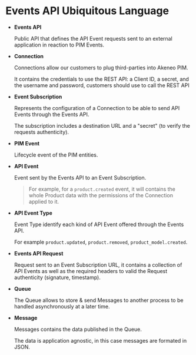 # Events API Ubiquitous Language

* **Events API**

    Public API that defines the API Event requests sent to an external application in reaction to PIM Events.

* **Connection**

    Connections allow our customers to plug third-parties into Akeneo PIM.

    It contains the credentials to use the REST API: a Client ID, a secret, and the username and password, customers should use to call the REST API

* **Event Subscription**

    Represents the configuration of a Connection to be able to send API Events through the Events API.

    The subscription includes a destination URL and a "secret" (to verify the requests authenticity).

* **PIM Event**

    Lifecycle event of the PIM entities.

* **API Event**

    Event sent by the Events API to an Event Subscription.

    > For example, for a `product.created` event, it will contains the whole Product data with the permissions of the Connection applied to it.

* **API Event Type**

    Event Type identify each kind of API Event offered through the Events API.

    For example `product.updated`, `product.removed`, `product_model.created`.

* **Events API Request**

    Request sent to an Event Subscription URL, it contains a collection of API Events as well as the required headers to valid the Request authenticity (signature, timestamp).

* **Queue**

    The Queue allows to store & send Messages to another process to be handled asynchronously at a later time.

* **Message**

    Messages contains the data published in the Queue.

    The data is application agnostic, in this case messages are formated in JSON.
